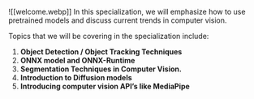 
![[welcome.webp]]
In this specialization, we will emphasize how to use pretrained models and discuss current trends in computer vision.

Topics that we will be covering in the specialization include:

1. **Object Detection / Object Tracking Techniques**
2. **ONNX model and ONNX-Runtime**
3. **Segmentation Techniques in Computer Vision.**
4. **Introduction to Diffusion models**
5. **Introducing computer vision API’s like MediaPipe**


